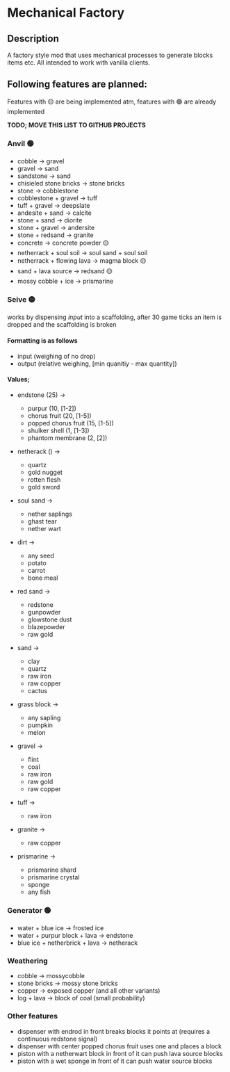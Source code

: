 # Mechanical Factory
## Description
A factory style mod that uses mechanical processes to generate blocks items etc. All intended to work with vanilla clients.

## Following features are planned:
Features with :yellow_circle: are being implemented atm, features with :green_circle: are already implemented

**TODO; MOVE THIS LIST TO GITHUB PROJECTS**

### Anvil :green_circle:
- cobble -> gravel
- gravel -> sand
- sandstone -> sand
- chisieled stone bricks -> stone bricks
- stone -> cobblestone
- cobblestone + gravel -> tuff
- tuff + gravel -> deepslate
- andesite + sand -> calcite
- stone + sand -> diorite
- stone + gravel -> andersite
- stone + redsand -> granite
- concrete -> concrete powder :yellow_circle:
- netherrack + soul soil -> soul sand + soul soil
- netherrack + flowing lava -> magma block :yellow_circle:
- sand + lava source -> redsand :yellow_circle:
- mossy cobble + ice -> prismarine

### Seive :yellow_circle:
works by dispensing *input* into a scaffolding, after 30 game ticks an item is dropped and the scaffolding is broken

#### Formatting is as follows
 - input (weighing of no drop)
 - output (relative weighing, [min quanitiy - max quantity])

#### Values;
 - endstone (25) ->
   - purpur (10, [1-2])
   - chorus fruit (20, [1-5])
   - popped chorus fruit (15, [1-5])
   - shulker shell (1, [1-3])
   - phantom membrane (2, [2])


- netherack () ->
  - quartz
  - gold nugget
  - rotten flesh
  - gold sword


- soul sand ->
    - nether saplings
    - ghast tear
    - nether wart


- dirt ->
  - any seed
  - potato
  - carrot
  - bone meal


- red sand ->
  - redstone
  - gunpowder
  - glowstone dust
  - blazepowder
  - raw gold


- sand ->
  - clay
  - quartz
  - raw iron
  - raw copper
  - cactus


- grass block ->
  - any sapling
  - pumpkin
  - melon


- gravel ->
  - flint
  - coal
  - raw iron
  - raw gold
  - raw copper


- tuff ->
  - raw iron


- granite ->
  - raw copper


- prismarine ->
  - prismarine shard
  - prismarine crystal
  - sponge
  - any fish

### Generator :green_circle:
- water + blue ice -> frosted ice
- water + purpur block + lava -> endstone
- blue ice + netherbrick + lava -> netherack

### Weathering
- cobble -> mossycobble
- stone bricks -> mossy stone bricks
- copper -> exposed copper (and all other variants)
- log + lava -> block of coal (small probability)

### Other features
- dispenser with endrod in front breaks blocks it points at (requires a continuous redstone signal)
- dispenser with center popped chorus fruit uses one and places a block
- piston with a netherwart block in front of it can push lava source blocks
- piston with a wet sponge in front of it can push water source blocks

